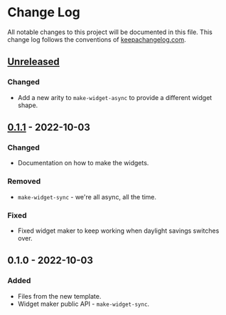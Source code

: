 # Change Log
All notable changes to this project will be documented in this file. This change log follows the conventions of [keepachangelog.com](http://keepachangelog.com/).

## [Unreleased]
### Changed
- Add a new arity to `make-widget-async` to provide a different widget shape.

## [0.1.1] - 2022-10-03
### Changed
- Documentation on how to make the widgets.

### Removed
- `make-widget-sync` - we're all async, all the time.

### Fixed
- Fixed widget maker to keep working when daylight savings switches over.

## 0.1.0 - 2022-10-03
### Added
- Files from the new template.
- Widget maker public API - `make-widget-sync`.

[Unreleased]: https://github.com/com.phronemophobic/desk/compare/0.1.1...HEAD
[0.1.1]: https://github.com/com.phronemophobic/desk/compare/0.1.0...0.1.1
